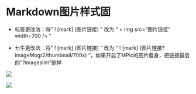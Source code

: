 # Markdown图片样式固

- 标签更改法：将” ! [mark] (图片链接) ” 改为 ” < img src=”图片链接” width=700 /> “

- 七牛更改法：将” ! [mark] (图片链接) ” 改为 ” ! [mark] (图片链接?imageMogr2/thumbnail/700x) “，如果开启了MPic的图片瘦身，把链接最后的”?imageslim”删掉

![](http://omvbl46i3.bkt.clouddn.com/17-5-30/44854862.jpg?imageMogr2/thumbnail/700x)

![](http://p1.bqimg.com/567571/6e8f6a49e4e6ee51.png?imageMogr2/thumbnail/700x)
